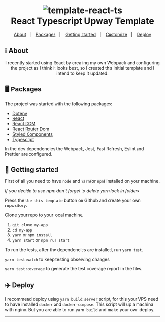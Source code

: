 <h1 align="center">
    <img alt="template-react-ts" src="https://res.cloudinary.com/zagatti/image/upload/v1595947810/readme/react-ts-template/Al9qmDn_j0eiug.png" />
    <br>
    React Typescript Upway Template
</h1>

<p align="center">
  <a href="#ℹ%EF%B8%8F-about">About</a>&nbsp;&nbsp;&nbsp;|&nbsp;&nbsp;&nbsp;
  <a href="#-packages">Packages</a>&nbsp;&nbsp;&nbsp;|&nbsp;&nbsp;&nbsp;
  <a href="#-getting-started">Getting started</a>&nbsp;&nbsp;&nbsp;|&nbsp;&nbsp;&nbsp;
  <a href="#%EF%B8%8F-customize">Customize</a>&nbsp;&nbsp;&nbsp;|&nbsp;&nbsp;&nbsp;
  <a href="#-deploy">Deploy</a>
</p>

## ℹ️ About

<div align="center">

  <p align="center">
    I recently started using React by creating my own Webpack and configuring the project as I think it looks best, so I created this initial template and I intend to keep it updated.
  </p>

</div>

## 🖥 Packages

The project was started with the following packages:

- [Dotenv](http://npmjs.com/package/dotenv)
- [React](https://pt-br.reactjs.org/)
- [React DOM](https://pt-br.reactjs.org/docs/react-dom.html)
- [React Router Dom](https://reacttraining.com/react-router/web/)
- [Styled Components](https://styled-components.com/)
- [Typescript](https://www.typescriptlang.org/)

In the dev dependencies the Webpack, Jest, Fast Refresh, Eslint and Prettier are configured.

## 🚀 Getting started

First of all you need to have `node` and `yarn`(or `npm`) installed on your machine.

_If you decide to use npm don't forget to delete yarn.lock in folders_

Press the `Use this template` button on Github and create your own repository.

Clone your repo to your local machine.

1. `git clone my-app`
2. `cd my-app`
3. `yarn` or `npm install`
4. `yarn start` or `npm run start`

To run the tests, after the dependencies are installed, run `yarn test`.

`yarn test:watch` to keep testing observing changes.

`yarn test:coverage` to generate the test coverage report in the files.


## ✈️ Deploy

I recommend deploy using `yarn build:server` script, for this your VPS need to
have installed `docker` and `docker-compose`. This script will up a machina with
nginx. But you are able to run `yarn build` and make your own deploy.

---
